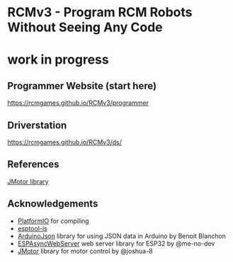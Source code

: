 # RCMv3 - Program RCM Robots Without Seeing Any Code

# work in progress

## Programmer Website (start here)
https://rcmgames.github.io/RCMv3/programmer

## Driverstation
https://rcmgames.github.io/RCMv3/ds/

## References
[JMotor library](https://joshua-8.github.io/JMotor/md_readme.html)

## Acknowledgements
* [PlatformIO](https://registry.platformio.org/platforms/platformio/espressif32) for compiling
* [esptool-js](https://github.com/espressif/esptool-js)
* [ArduinoJson](https://arduinojson.org/) library for using JSON data in Arduino by Benoit Blanchon
* [ESPAsyncWebServer](https://github.com/me-no-dev/ESPAsyncWebServer) web server library for ESP32 by @me-no-dev
* [JMotor](https://github.com/joshua-8/JMotor) library for motor control by @joshua-8
